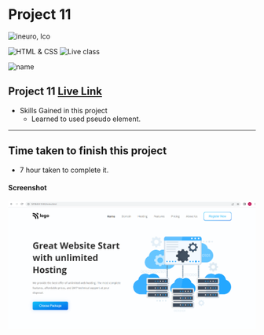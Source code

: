 # Project 11

![ineuro, lco](https://img.shields.io/badge/Ineuron-LOC-orange)


![HTML & CSS](https://img.shields.io/badge/HTML-CSS-orange)
![Live class](https://img.shields.io/badge/LIVE--CLASS-PROJECT--11-green)

![name](https://img.shields.io/badge/Swapnil-Landge)

## Project 11 [Live Link]()

-   Skills Gained in this project
    -   Learned to used pseudo element.
   

---

## Time taken to finish this project

-   7 hour taken to complete it.

#### Screenshot

![Desktop](./screenshots/Project_11.png)
